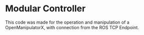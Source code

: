 # Modular Controller
This code was made for the operation and manipulation of a OpenManipulatorX, with connection from the ROS TCP Endpoint.
